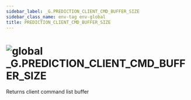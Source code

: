 ```yaml
---
sidebar_label: _G.PREDICTION_CLIENT_CMD_BUFFER_SIZE
sidebar_class_name: env-tag env-global
title: PREDICTION_CLIENT_CMD_BUFFER_SIZE
---
```


# <img src='/img/wiki/global.png' alt='global' classname='env-tag' /> **_G**.PREDICTION_CLIENT_CMD_BUFFER_SIZE
Returns client command list buffer<br/>
